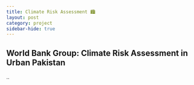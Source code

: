 ```yaml
---
title: Climate Risk Assessment 🏙️
layout: post
category: project
sidebar-hide: true
---
```


## World Bank Group: Climate Risk Assessment in Urban Pakistan

..


<span class="image left"><img src="{{ 'assets/images/avalanche.jpg' | relative_url }}" alt="" /></span>

